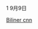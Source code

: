 
1 9月9日
>
[Biliner cnn](https://zhuanlan.zhihu.com/p/45899158?edition=yidianzixun&utm_source=yidianzixun&yidian_docid=0KHdO3nj)
>
